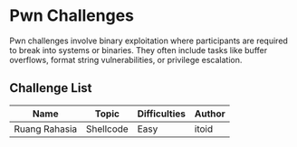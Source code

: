# Pwn Challenges

Pwn challenges involve binary exploitation where participants are required to break into systems or binaries. They often include tasks like buffer overflows, format string vulnerabilities, or privilege escalation.

## Challenge List

| Name   | Topic           | Difficulties | Author |
|--------|-----------------|--------------|--------|
| Ruang Rahasia | Shellcode         | Easy | itoid |
